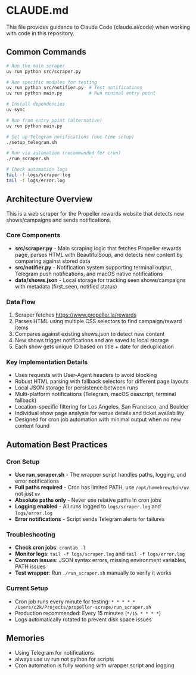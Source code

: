 # CLAUDE.md

This file provides guidance to Claude Code (claude.ai/code) when working with code in this repository.

## Common Commands

```bash
# Run the main scraper
uv run python src/scraper.py

# Run specific modules for testing
uv run python src/notifier.py  # Test notifications
uv run python main.py          # Run minimal entry point

# Install dependencies
uv sync

# Run from entry point (alternative)
uv run python main.py

# Set up Telegram notifications (one-time setup)
./setup_telegram.sh

# Run via automation (recommended for cron)
./run_scraper.sh

# Check automation logs
tail -f logs/scraper.log
tail -f logs/error.log
```

## Architecture Overview

This is a web scraper for the Propeller rewards website that detects new shows/campaigns and sends notifications.

### Core Components

- **src/scraper.py** - Main scraping logic that fetches Propeller rewards page, parses HTML with BeautifulSoup, and detects new content by comparing against stored data
- **src/notifier.py** - Notification system supporting terminal output, Telegram push notifications, and macOS native notifications
- **data/shows.json** - Local storage for tracking seen shows/campaigns with metadata (first_seen, notified status)

### Data Flow

1. Scraper fetches https://www.propeller.la/rewards 
2. Parses HTML using multiple CSS selectors to find campaign/reward items
3. Compares against existing shows.json to detect new content
4. New shows trigger notifications and are saved to local storage
5. Each show gets unique ID based on title + date for deduplication

### Key Implementation Details

- Uses requests with User-Agent headers to avoid blocking
- Robust HTML parsing with fallback selectors for different page layouts
- Local JSON storage for persistence between runs
- Multi-platform notifications (Telegram, macOS osascript, terminal fallback)
- Location-specific filtering for Los Angeles, San Francisco, and Boulder
- Individual show page analysis for venue details and ticket availability
- Designed for cron job automation with minimal output when no new content found

## Automation Best Practices

### Cron Setup
- **Use run_scraper.sh** - The wrapper script handles paths, logging, and error notifications
- **Full paths required** - Cron has limited PATH, use `/opt/homebrew/bin/uv` not just `uv`
- **Absolute paths only** - Never use relative paths in cron jobs
- **Logging enabled** - All runs logged to `logs/scraper.log` and `logs/error.log`
- **Error notifications** - Script sends Telegram alerts for failures

### Troubleshooting
- **Check cron jobs**: `crontab -l`
- **Monitor logs**: `tail -f logs/scraper.log` and `tail -f logs/error.log` 
- **Common issues**: JSON syntax errors, missing environment variables, PATH issues
- **Test wrapper**: Run `./run_scraper.sh` manually to verify it works

### Current Setup
- Cron job runs every minute for testing: `* * * * * /Users/c2k/Projects/propeller-scrape/run_scraper.sh`
- Production recommended: Every 15 minutes (`*/15 * * * *`)
- Logs automatically rotated to prevent disk space issues

## Memories

- Using Telegram for notifications
- always use uv run not python for scripts
- Cron automation is fully working with wrapper script and logging